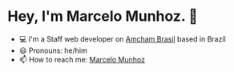 # Hey, I'm Marcelo Munhoz. :metal:

- :computer: I'm a Staff web developer on [Amcham Brasil](https://www.amcham.com.br) based in Brazil
- :smiley: Pronouns: he/him
- :mailbox: How to reach me: [Marcelo Munhoz](https://marcelomunhoz.com)
